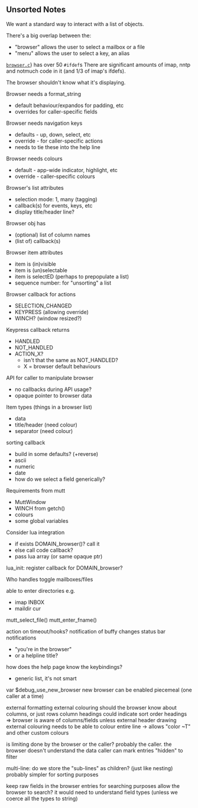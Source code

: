## Unsorted Notes

We want a standard way to interact with a list of objects.

There's a big overlap between the:

* "browser" allows the user to select a mailbox or a file
* "menu" allows the user to select a key, an alias

[`browser.c`](url{https://github.com/neomutt/neomutt/blob/master/browser.c)}
has over 50 `#ifdef`s There are significant amounts of imap, nntp and
notmuch code in it (and 1/3 of imap's ifdefs).

The browser shouldn't know what it's displaying.

Browser needs a format_string

* default behaviour/expandos for padding, etc
* overrides for caller-specific fields

Browser needs navigation keys

* defaults - up, down, select, etc
* override - for caller-specific actions
* needs to tie these into the help line

Browser needs colours

* default - app-wide indicator, highlight, etc
* override - caller-specific colours

Browser's list attributes

* selection mode: 1, many (tagging)
* callback(s) for events, keys, etc
* display title/header line?

Browser obj has

* (optional) list of column names
* (list of) callback(s)

Browser item attributes

* item is (in)visible
* item is (un)selectable
* item is selectED (perhaps to prepopulate a list)
* sequence number: for "unsorting" a list

Browser callback for actions

* SELECTION_CHANGED
* KEYPRESS (allowing override)
* WINCH? (window resized?)

Keypress callback returns

* HANDLED
* NOT_HANDLED
* ACTION_X?
  - isn't that the same as NOT_HANDLED?
  - X = browser default behaviours

API for caller to manipulate browser

* no callbacks during API usage?
* opaque pointer to browser data

Item types (things in a browser list)

* data
* title/header (need colour)
* separator (need colour)

sorting callback

* build in some defaults? (+reverse)
* ascii
* numeric
* date
* how do we select a field generically?

Requirements from mutt

* MuttWindow
* WINCH from getch()
* colours
* some global variables

Consider lua integration

* if exists DOMAIN_browser()? call it
* else call code callback?
* pass lua array (or same opaque ptr)

lua_init: register callback for DOMAIN_browser?

Who handles toggle mailboxes/files

able to enter directories e.g.

* imap INBOX
* maildir cur

mutt_select_file()
mutt_enter_fname()

action on timeout/hooks?
notification of buffy changes
status bar notifications

* "you're in the browser"
* or a helpline title?

how does the help page know the keybindings?

* generic list, it's not smart

var $debug_use_new_browser
new browser can be enabled piecemeal (one caller at a time)

external formatting
external colouring
should the browser know about columns, or just rows
column headings could indicate sort order
headings => browser is aware of columns/fields
unless external header drawing
external colouring needs to be able to colour entire line
-> allows "color ~T" and other custom colours

is limiting done by the browser or the caller?
probably the caller.  the browser doesn't understand the data
caller can mark entries "hidden" to filter

multi-line: do we store the "sub-lines" as children?
(just like nesting)
probably simpler for sorting purposes

keep raw fields in the browser entries for searching purposes
allow the browser to search?
it would need to understand field types (unless we coerce all the types to string)

